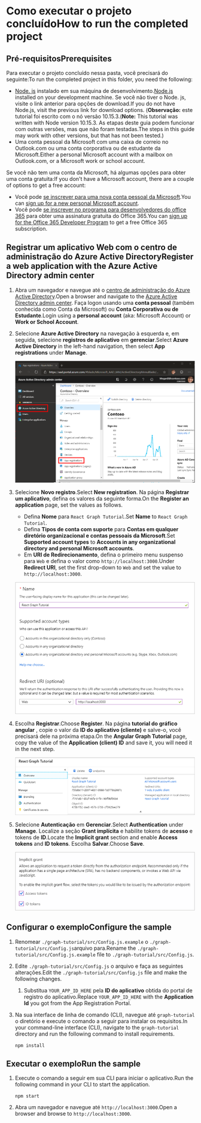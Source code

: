 # <a name="how-to-run-the-completed-project"></a><span data-ttu-id="4ffdd-101">Como executar o projeto concluído</span><span class="sxs-lookup"><span data-stu-id="4ffdd-101">How to run the completed project</span></span>

## <a name="prerequisites"></a><span data-ttu-id="4ffdd-102">Pré-requisitos</span><span class="sxs-lookup"><span data-stu-id="4ffdd-102">Prerequisites</span></span>

<span data-ttu-id="4ffdd-103">Para executar o projeto concluído nessa pasta, você precisará do seguinte:</span><span class="sxs-lookup"><span data-stu-id="4ffdd-103">To run the completed project in this folder, you need the following:</span></span>

- <span data-ttu-id="4ffdd-104">[Node. js](https://nodejs.org) instalado em sua máquina de desenvolvimento.</span><span class="sxs-lookup"><span data-stu-id="4ffdd-104">[Node.js](https://nodejs.org) installed on your development machine.</span></span> <span data-ttu-id="4ffdd-105">Se você não tiver o Node. js, visite o link anterior para opções de download.</span><span class="sxs-lookup"><span data-stu-id="4ffdd-105">If you do not have Node.js, visit the previous link for download options.</span></span> <span data-ttu-id="4ffdd-106">(**Observação:** este tutorial foi escrito com o nó versão 10.15.3.</span><span class="sxs-lookup"><span data-stu-id="4ffdd-106">(**Note:** This tutorial was written with Node version 10.15.3.</span></span> <span data-ttu-id="4ffdd-107">As etapas deste guia podem funcionar com outras versões, mas que não foram testadas.</span><span class="sxs-lookup"><span data-stu-id="4ffdd-107">The steps in this guide may work with other versions, but that has not been tested.)</span></span>
- <span data-ttu-id="4ffdd-108">Uma conta pessoal da Microsoft com uma caixa de correio no Outlook.com ou uma conta corporativa ou de estudante da Microsoft.</span><span class="sxs-lookup"><span data-stu-id="4ffdd-108">Either a personal Microsoft account with a mailbox on Outlook.com, or a Microsoft work or school account.</span></span>

<span data-ttu-id="4ffdd-109">Se você não tem uma conta da Microsoft, há algumas opções para obter uma conta gratuita:</span><span class="sxs-lookup"><span data-stu-id="4ffdd-109">If you don't have a Microsoft account, there are a couple of options to get a free account:</span></span>

- <span data-ttu-id="4ffdd-110">Você pode [se inscrever para uma nova conta pessoal da Microsoft](https://signup.live.com/signup?wa=wsignin1.0&rpsnv=12&ct=1454618383&rver=6.4.6456.0&wp=MBI_SSL_SHARED&wreply=https://mail.live.com/default.aspx&id=64855&cbcxt=mai&bk=1454618383&uiflavor=web&uaid=b213a65b4fdc484382b6622b3ecaa547&mkt=E-US&lc=1033&lic=1).</span><span class="sxs-lookup"><span data-stu-id="4ffdd-110">You can [sign up for a new personal Microsoft account](https://signup.live.com/signup?wa=wsignin1.0&rpsnv=12&ct=1454618383&rver=6.4.6456.0&wp=MBI_SSL_SHARED&wreply=https://mail.live.com/default.aspx&id=64855&cbcxt=mai&bk=1454618383&uiflavor=web&uaid=b213a65b4fdc484382b6622b3ecaa547&mkt=E-US&lc=1033&lic=1).</span></span>
- <span data-ttu-id="4ffdd-111">Você pode [se inscrever no programa para desenvolvedores do office 365](https://developer.microsoft.com/office/dev-program) para obter uma assinatura gratuita do Office 365.</span><span class="sxs-lookup"><span data-stu-id="4ffdd-111">You can [sign up for the Office 365 Developer Program](https://developer.microsoft.com/office/dev-program) to get a free Office 365 subscription.</span></span>

## <a name="register-a-web-application-with-the-azure-active-directory-admin-center"></a><span data-ttu-id="4ffdd-112">Registrar um aplicativo Web com o centro de administração do Azure Active Directory</span><span class="sxs-lookup"><span data-stu-id="4ffdd-112">Register a web application with the Azure Active Directory admin center</span></span>

1. <span data-ttu-id="4ffdd-113">Abra um navegador e navegue até o [centro de administração do Azure Active Directory](https://aad.portal.azure.com).</span><span class="sxs-lookup"><span data-stu-id="4ffdd-113">Open a browser and navigate to the [Azure Active Directory admin center](https://aad.portal.azure.com).</span></span> <span data-ttu-id="4ffdd-114">Faça logon usando uma **conta pessoal** (também conhecida como Conta da Microsoft) ou **Conta Corporativa ou de Estudante**.</span><span class="sxs-lookup"><span data-stu-id="4ffdd-114">Login using a **personal account** (aka: Microsoft Account) or **Work or School Account**.</span></span>

1. <span data-ttu-id="4ffdd-115">Selecione **Azure Active Directory** na navegação à esquerda e, em seguida, selecione **registros de aplicativo** em **gerenciar**.</span><span class="sxs-lookup"><span data-stu-id="4ffdd-115">Select **Azure Active Directory** in the left-hand navigation, then select **App registrations** under **Manage**.</span></span>

    ![<span data-ttu-id="4ffdd-116">Uma captura de tela dos registros de aplicativo</span><span class="sxs-lookup"><span data-stu-id="4ffdd-116">A screenshot of the App registrations</span></span> ](/tutorial/images/aad-portal-app-registrations.png)

1. <span data-ttu-id="4ffdd-117">Selecione **Novo registro**.</span><span class="sxs-lookup"><span data-stu-id="4ffdd-117">Select **New registration**.</span></span> <span data-ttu-id="4ffdd-118">Na página **Registrar um aplicativo**, defina os valores da seguinte forma.</span><span class="sxs-lookup"><span data-stu-id="4ffdd-118">On the **Register an application** page, set the values as follows.</span></span>

    - <span data-ttu-id="4ffdd-119">Defina **Nome** para `React Graph Tutorial`.</span><span class="sxs-lookup"><span data-stu-id="4ffdd-119">Set **Name** to `React Graph Tutorial`.</span></span>
    - <span data-ttu-id="4ffdd-120">Defina **Tipos de conta com suporte** para **Contas em qualquer diretório organizacional e contas pessoais da Microsoft**.</span><span class="sxs-lookup"><span data-stu-id="4ffdd-120">Set **Supported account types** to **Accounts in any organizational directory and personal Microsoft accounts**.</span></span>
    - <span data-ttu-id="4ffdd-121">Em **URI de Redirecionamento**, defina o primeiro menu suspenso para `Web` e defina o valor como `http://localhost:3000`.</span><span class="sxs-lookup"><span data-stu-id="4ffdd-121">Under **Redirect URI**, set the first drop-down to `Web` and set the value to `http://localhost:3000`.</span></span>

    ![Uma captura de tela da página registrar um aplicativo](/tutorial/images/aad-register-an-app.png)

1. <span data-ttu-id="4ffdd-123">Escolha **Registrar**.</span><span class="sxs-lookup"><span data-stu-id="4ffdd-123">Choose **Register**.</span></span> <span data-ttu-id="4ffdd-124">Na página **tutorial do gráfico angular** , copie o valor da **ID do aplicativo (cliente)** e salve-o, você precisará dele na próxima etapa.</span><span class="sxs-lookup"><span data-stu-id="4ffdd-124">On the **Angular Graph Tutorial** page, copy the value of the **Application (client) ID** and save it, you will need it in the next step.</span></span>

    ![Uma captura de tela da ID do aplicativo do novo registro de aplicativo](/tutorial/images/aad-application-id.png)

1. <span data-ttu-id="4ffdd-126">Selecione **Autenticação** em **Gerenciar**.</span><span class="sxs-lookup"><span data-stu-id="4ffdd-126">Select **Authentication** under **Manage**.</span></span> <span data-ttu-id="4ffdd-127">Localize a seção **Grant implícita** e habilite tokens de **acesso** e tokens de **ID**.</span><span class="sxs-lookup"><span data-stu-id="4ffdd-127">Locate the **Implicit grant** section and enable **Access tokens** and **ID tokens**.</span></span> <span data-ttu-id="4ffdd-128">Escolha **Salvar**.</span><span class="sxs-lookup"><span data-stu-id="4ffdd-128">Choose **Save**.</span></span>

    ![Uma captura de tela da seção Grant implícita](/tutorial/images/aad-implicit-grant.png)

## <a name="configure-the-sample"></a><span data-ttu-id="4ffdd-130">Configurar o exemplo</span><span class="sxs-lookup"><span data-stu-id="4ffdd-130">Configure the sample</span></span>

1. <span data-ttu-id="4ffdd-131">Renomear `./graph-tutorial/src/Config.js.example` o `./graph-tutorial/src/Config.js`arquivo para.</span><span class="sxs-lookup"><span data-stu-id="4ffdd-131">Rename the `./graph-tutorial/src/Config.js.example` file to `./graph-tutorial/src/Config.js`.</span></span>
1. <span data-ttu-id="4ffdd-132">Edite `./graph-tutorial/src/Config.js` o arquivo e faça as seguintes alterações.</span><span class="sxs-lookup"><span data-stu-id="4ffdd-132">Edit the `./graph-tutorial/src/Config.js` file and make the following changes.</span></span>
    1. <span data-ttu-id="4ffdd-133">Substitua `YOUR_APP_ID_HERE` pela **ID do aplicativo** obtida do portal de registro do aplicativo.</span><span class="sxs-lookup"><span data-stu-id="4ffdd-133">Replace `YOUR_APP_ID_HERE` with the **Application Id** you got from the App Registration Portal.</span></span>
1. <span data-ttu-id="4ffdd-134">Na sua interface de linha de comando (CLI), navegue até `graph-tutorial` o diretório e execute o comando a seguir para instalar os requisitos.</span><span class="sxs-lookup"><span data-stu-id="4ffdd-134">In your command-line interface (CLI), navigate to the `graph-tutorial` directory and run the following command to install requirements.</span></span>

    ```Shell
    npm install
    ```

## <a name="run-the-sample"></a><span data-ttu-id="4ffdd-135">Executar o exemplo</span><span class="sxs-lookup"><span data-stu-id="4ffdd-135">Run the sample</span></span>

1. <span data-ttu-id="4ffdd-136">Execute o comando a seguir em sua CLI para iniciar o aplicativo.</span><span class="sxs-lookup"><span data-stu-id="4ffdd-136">Run the following command in your CLI to start the application.</span></span>

    ```Shell
    npm start
    ```

1. <span data-ttu-id="4ffdd-137">Abra um navegador e navegue até `http://localhost:3000`.</span><span class="sxs-lookup"><span data-stu-id="4ffdd-137">Open a browser and browse to `http://localhost:3000`.</span></span>